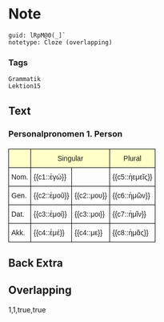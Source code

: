 # Note
```
guid: lRpM@0(_]`
notetype: Cloze (overlapping)
```

### Tags
```
Grammatik
Lektion15
```

## Text
<style type="text/css">
table  {border-collapse:collapse;border-spacing:0;}
table td{border-color:black;border-style:solid;border-width:1px;font-family:Arial, sans-serif;font-size:14px;
  overflow:hidden;padding:10px 5px;word-break:normal;}
table th{border-color:black;border-style:solid;border-width:1px;font-family:Arial, sans-serif;font-size:14px;
  font-weight:normal;overflow:hidden;padding:10px 5px;word-break:normal;background-color:#ffffc7;}
</style>
<h3>
  Personalpronomen 1. Person
</h3>
<table style="font-size: 20px;"><thead><tr><th>
</th><th colspan="2">Singular</th><th>Plural</th></tr></thead><tbody><tr><td>Nom.</td><td>{{c1::ἐγώ}}</td><td></td><td>{{c5::ἡεμεῖς}}</td></tr><tr><td>Gen.</td><td>{{c2::ἐμοῦ}}</td><td>{{c2::μου}}</td><td>{{c6::ἡμῶν}}</td></tr><tr><td>Dat.</td><td>{{c3::ἐμοί}}</td><td>{{c3::μοι}}</td><td>{{c7::ἡμῖν}}</td></tr><tr><td>Akk.</td><td>{{c4::ἐμέ}}</td><td>{{c4::με}}</td><td>{{c8::ἡμᾶς}}</td></tr></tbody></table>

## Back Extra


## Overlapping
1,1,true,true
